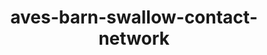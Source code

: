 ---
title: aves-barn-swallow-contact-network
category: Animal Social Networks
about: Real-world animal interaction network data sets. Animal interaction data from published studies of wild, captive, and domesticated animals.
source: https://bansallab.github.io/asnr/data.html

nodes: 17
edges: 53
density: 0.389706
max-degree: 11
min-degree: 1
avg-degree: 6
---